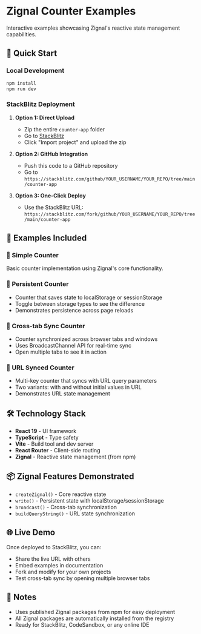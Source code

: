# Zignal Counter Examples

Interactive examples showcasing Zignal's reactive state management capabilities.

## 🚀 Quick Start

### Local Development
```bash
npm install
npm run dev
```

### StackBlitz Deployment
1. **Option 1: Direct Upload**
   - Zip the entire `counter-app` folder
   - Go to [StackBlitz](https://stackblitz.com)
   - Click "Import project" and upload the zip

2. **Option 2: GitHub Integration**
   - Push this code to a GitHub repository
   - Go to `https://stackblitz.com/github/YOUR_USERNAME/YOUR_REPO/tree/main/counter-app`

3. **Option 3: One-Click Deploy**
   - Use the StackBlitz URL: `https://stackblitz.com/fork/github/YOUR_USERNAME/YOUR_REPO/tree/main/counter-app`

## 📱 Examples Included

### 🔢 Simple Counter
Basic counter implementation using Zignal's core functionality.

### 💾 Persistent Counter
- Counter that saves state to localStorage or sessionStorage
- Toggle between storage types to see the difference
- Demonstrates persistence across page reloads

### 🔄 Cross-tab Sync Counter
- Counter synchronized across browser tabs and windows
- Uses BroadcastChannel API for real-time sync
- Open multiple tabs to see it in action

### 🔗 URL Synced Counter
- Multi-key counter that syncs with URL query parameters
- Two variants: with and without initial values in URL
- Demonstrates URL state management

## 🛠 Technology Stack

- **React 19** - UI framework
- **TypeScript** - Type safety
- **Vite** - Build tool and dev server
- **React Router** - Client-side routing
- **Zignal** - Reactive state management (from npm)

## 📦 Zignal Features Demonstrated

- `createZignal()` - Core reactive state
- `write()` - Persistent state with localStorage/sessionStorage
- `broadcast()` - Cross-tab synchronization
- `buildQueryString()` - URL state synchronization

## 🌐 Live Demo

Once deployed to StackBlitz, you can:
- Share the live URL with others
- Embed examples in documentation
- Fork and modify for your own projects
- Test cross-tab sync by opening multiple browser tabs

## 📝 Notes

- Uses published Zignal packages from npm for easy deployment
- All Zignal packages are automatically installed from the registry
- Ready for StackBlitz, CodeSandbox, or any online IDE